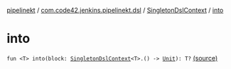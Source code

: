 [pipelinekt](../../index.md) / [com.code42.jenkins.pipelinekt.dsl](../index.md) / [SingletonDslContext](index.md) / [into](./into.md)

# into

`fun <T> into(block: `[`SingletonDslContext`](index.md)`<T>.() -> `[`Unit`](https://kotlinlang.org/api/latest/jvm/stdlib/kotlin/-unit/index.html)`): T?` [(source)](https://github.com/code42/pipelinekt/tree/master/dsl/src/main/kotlin/com/code42/jenkins/pipelinekt/dsl/DslContext.kt#L32)